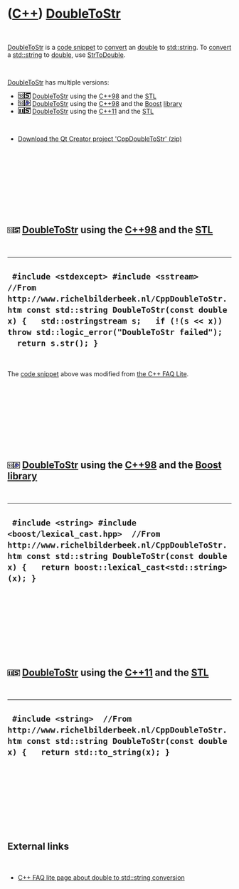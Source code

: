 



 

 

 

 

 

([C++](Cpp.md)) [DoubleToStr](CppDoubleToStr.md)
==================================================

 

[DoubleToStr](CppDoubleToStr.md) is a [code
snippet](CppCodeSnippets.md) to [convert](CppConvert.md) an
[double](CppDouble.md) to [std::string](CppString.md). To
[convert](CppConvert.md) a [std::string](CppString.md) to
[double](CppDouble.md), use [StrToDouble](CppStrToDouble.md).

 

[DoubleToStr](CppDoubleToStr.md) has multiple versions:

-   ![C++98](PicCpp98.png)![STL](PicStl.png)
    [DoubleToStr](CppDoubleToStr.md) using the [C++98](Cpp98.md) and
    the [STL](CppStl.md)
-   ![C++98](PicCpp98.png)![Boost](PicBoost.png)
    [DoubleToStr](CppDoubleToStr.md) using the [C++98](Cpp98.md) and
    the [Boost](CppBoost.md) [library](CppLibrary.md)
-   ![C++11](PicCpp11.png)![STL](PicStl.png)
    [DoubleToStr](CppDoubleToStr.md) using the [C++11](Cpp11.md) and
    the [STL](CppStl.md)

 

-   [Download the Qt Creator project
    'CppDoubleToStr' (zip)](CppDoubleToStr.zip)

 

 

 

 

 

![C++98](PicCpp98.png)![STL](PicStl.png) [DoubleToStr](CppDoubleToStr.md) using the [C++98](Cpp98.md) and the [STL](CppStl.md)
---------------------------------------------------------------------------------------------------------------------------------

 

  -----------------------------------------------------------------------------------------------------------------------------------------------------------------------------------------------------------------------------------------------------------------
  ` #include <stdexcept> #include <sstream>  //From http://www.richelbilderbeek.nl/CppDoubleToStr.htm const std::string DoubleToStr(const double x) {   std::ostringstream s;   if (!(s << x)) throw std::logic_error("DoubleToStr failed");   return s.str(); }`
  -----------------------------------------------------------------------------------------------------------------------------------------------------------------------------------------------------------------------------------------------------------------

 

The [code snippet](CppCodeSnippets.md) above was modified from [the C++
FAQ Lite](http://www.parashift.com/c++-faq-lite).

 

 

 

 

 

![C++98](PicCpp98.png)![Boost](PicBoost.png) [DoubleToStr](CppDoubleToStr.md) using the [C++98](Cpp98.md) and the [Boost](CppBoost.md) [library](CppLibrary.md)
-------------------------------------------------------------------------------------------------------------------------------------------------------------------

 

  ------------------------------------------------------------------------------------------------------------------------------------------------------------------------------------------------------------------
  ` #include <string> #include <boost/lexical_cast.hpp>  //From http://www.richelbilderbeek.nl/CppDoubleToStr.htm const std::string DoubleToStr(const double x) {   return boost::lexical_cast<std::string>(x); }`
  ------------------------------------------------------------------------------------------------------------------------------------------------------------------------------------------------------------------

 

 

 

 

 

![C++11](PicCpp11.png)![STL](PicStl.png) [DoubleToStr](CppDoubleToStr.md) using the [C++11](Cpp11.md) and the [STL](CppStl.md)
---------------------------------------------------------------------------------------------------------------------------------

 

  --------------------------------------------------------------------------------------------------------------------------------------------------------------
  ` #include <string>  //From http://www.richelbilderbeek.nl/CppDoubleToStr.htm const std::string DoubleToStr(const double x) {   return std::to_string(x); }`
  --------------------------------------------------------------------------------------------------------------------------------------------------------------

 

 

 

 

 

External links
--------------

 

-   [C++ FAQ lite page about double to std::string
    conversion](http://www.parashift.com/c++-faq-lite/misc-technical-issues.html#faq-39.1)

 

 

 

 

 





 



